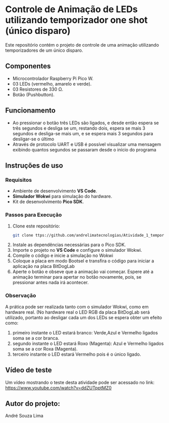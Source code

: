 
# Controle de Animação de LEDs utilizando temporizador one shot (único disparo)

Este repositório contém o projeto de controle de uma animação utilizando temporizadores de um único disparo.

## Componentes
- Microcontrolador Raspberry Pi Pico W.
- 03 LEDs (vermelho, amarelo e verde).
- 03 Resistores de 330 Ω.
- Botão (Pushbutton).

## Funcionamento

- Ao pressionar o botão três LEDs são ligados, e desde então espera se três segundos e desliga se um, restando dois, espera se mais 3 segundos e desliga-se mais um, e se espera mais 3 segundos para desligar-se o último
- Através de protocolo UART e USB é possível visualizar uma mensagem exibindo quantos segundos se passaram desde o início do programa

## Instruções de uso

### Requisitos
- Ambiente de desenvolvimento **VS Code**.
- **Simulador Wokwi** para simulação do hardware.
- Kit de desenvolvimento **Pico SDK**.

### Passos para Execução
1. Clone este repositório:
   ```bash
   git clone ttps://github.com/andrelimatecnologias/Atividade_1_temporizador_periodico.git
   ```
2. Instale as dependências necessárias para o Pico SDK.
3. Importe o projeto no **VS Code** e configure o simulador Wokwi.
4. Compile o código e inicie a simulação no Wokwi
5. Coloque a placa em modo Bootsel e transfira o código para iniciar a aplicação na placa BitDogLab
6. Aperte o botão e obseve que a animação vai começar. Espere até a animação terminar para apertar no botão novamente, pois, se pressionar antes nada irá acontecer.

### Observação
A prática pode ser realizada tanto com o simulador Wokwi, como em hardware real. (No hardware real o LED RGB da placa BitDogLab será utilizado, portanto ao desligar cada um dos LEDs se espera obter um efeito como:
   1. primeiro instante o LED estará branco: Verde,Azul e Vermelho ligados soma se a cor branca.
   2. segundo instante o LED estará Roxo (Magenta): Azul e Vermelho ligados soma se a cor Roxa (Magenta).
   3. terceiro instante o LED estará Vermelho pois é o único ligado.

## Vídeo de teste
Um vídeo mostrando o teste desta atividade pode ser acessado no link: https://www.youtube.com/watch?v=ddZUTpptMZ0

## Autor do projeto:
André Souza Lima
